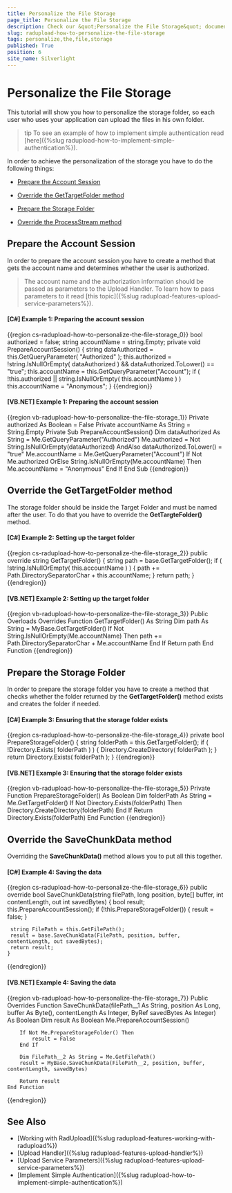 ```yaml
---
title: Personalize the File Storage
page_title: Personalize the File Storage
description: Check our &quot;Personalize the File Storage&quot; documentation article for the RadUpload WPF control.
slug: radupload-how-to-personalize-the-file-storage
tags: personalize,the,file,storage
published: True
position: 6
site_name: Silverlight
---
```


# Personalize the File Storage


This tutorial will show you how to personalize the storage folder, so each user who uses your application can upload the files in his own folder.

>tip To see an example of how to implement simple authentication read [here]({%slug radupload-how-to-implement-simple-authentication%}).

In order to achieve the personalization of the storage you have to do the following things:

* [Prepare the Account Session](#Prepare_the_Account_Session)

* [Override the GetTargetFolder method](#Override_the_GetTargetFolder_method)

* [Prepare the Storage Folder](#Prepare_the_Storage_Folder)

* [Override the ProcessStream method](#Override_the_ProcessStream_method)

## Prepare the Account Session

In order to prepare the account session you have to create a method that gets the account name and determines whether the user is authorized.

>The account name and the authorization information should be passed as parameters to the Upload Handler. To learn how to pass parameters to it read [this topic]({%slug radupload-features-upload-service-parameters%}).

#### __[C#] Example 1: Preparing the account session__  
{{region cs-radupload-how-to-personalize-the-file-storage_0}}
	bool authorized = false;
	string accountName = string.Empty;
	private void PrepareAccountSession()
	{
	    string dataAuthorized = this.GetQueryParameter( "Authorized" );
	    this.authorized = !string.IsNullOrEmpty( dataAuthorized )
	        && dataAuthorized.ToLower() == "true";
	    this.accountName = this.GetQueryParameter("Account");
	    if ( !this.authorized || string.IsNullOrEmpty( this.accountName ) )
	        this.accountName = "Anonymous";
	}
{{endregion}}

#### __[VB.NET] Example 1: Preparing the account session__  
{{region vb-radupload-how-to-personalize-the-file-storage_1}}
	Private authorized As Boolean = False
	Private accountName As String = String.Empty
	Private Sub PrepareAccountSession()
	 Dim dataAuthorized As String = Me.GetQueryParameter("Authorized")
	 Me.authorized = Not String.IsNullOrEmpty(dataAuthorized) AndAlso dataAuthorized.ToLower() = "true"
	 Me.accountName = Me.GetQueryParameter("Account")
	 If Not Me.authorized OrElse String.IsNullOrEmpty(Me.accountName) Then
	  Me.accountName = "Anonymous"
	 End If
	End Sub
{{endregion}}

## Override the GetTargetFolder method

The storage folder should be inside the Target Folder and must be named after the user. To do that you have to override the __GetTargteFolder()__ method.

#### __[C#] Example 2: Setting up the target folder__  
{{region cs-radupload-how-to-personalize-the-file-storage_2}}
	public override string GetTargetFolder()
	{
	    string path = base.GetTargetFolder();
	    if ( !string.IsNullOrEmpty( this.accountName ) )
	    {
	        path += Path.DirectorySeparatorChar + this.accountName;
	    }
	    return path;
	}
{{endregion}}

#### __[VB.NET] Example 2: Setting up the target folder__  
{{region vb-radupload-how-to-personalize-the-file-storage_3}}
	Public Overloads Overrides Function GetTargetFolder() As String
	 Dim path As String = MyBase.GetTargetFolder()
	 If Not String.IsNullOrEmpty(Me.accountName) Then
	  path += Path.DirectorySeparatorChar + Me.accountName
	 End If
	 Return path
	End Function
{{endregion}}

## Prepare the Storage Folder

In order to prepare the storage folder you have to create a method that checks whether the folder returned by the __GetTargetFolder()__ method exists and creates the folder if needed.

#### __[C#] Example 3: Ensuring that the storage folder exists__  
{{region cs-radupload-how-to-personalize-the-file-storage_4}}
	private bool PrepareStorageFolder()
	{
	    string folderPath = this.GetTargetFolder();
	    if ( !Directory.Exists( folderPath ) )
	    {
	        Directory.CreateDirectory( folderPath );
	    }
	    return Directory.Exists( folderPath );
	}
{{endregion}}

#### __[VB.NET] Example 3: Ensuring that the storage folder exists__  
{{region vb-radupload-how-to-personalize-the-file-storage_5}}
	Private Function PrepareStorageFolder() As Boolean
	 Dim folderPath As String = Me.GetTargetFolder()
	 If Not Directory.Exists(folderPath) Then
	  Directory.CreateDirectory(folderPath)
	 End If
	 Return Directory.Exists(folderPath)
	End Function
{{endregion}}

## Override the SaveChunkData method

Overriding the __SaveChunkData()__ method allows you to put all this together.

#### __[C#] Example 4: Saving the data__  
{{region cs-radupload-how-to-personalize-the-file-storage_6}}
	public override bool SaveChunkData(string filePath, long position, byte[] buffer, int contentLength, out int savedBytes)
	{
	 bool result;
	 this.PrepareAccountSession();
	 if (!this.PrepareStorageFolder())
	 {
	  result = false;
	 }
	
	 string FilePath = this.GetFilePath();
	 result = base.SaveChunkData(FilePath, position, buffer, contentLength, out savedBytes);
	 return result;
	}
{{endregion}}

#### __[VB.NET] Example 4: Saving the data__  
{{region vb-radupload-how-to-personalize-the-file-storage_7}}
	Public Overrides Function SaveChunkData(filePath__1 As String, position As Long, buffer As Byte(), contentLength As Integer, ByRef savedBytes As Integer) As Boolean
		Dim result As Boolean
		Me.PrepareAccountSession()
	
		If Not Me.PrepareStorageFolder() Then
			result = False
		End If
	
		Dim FilePath__2 As String = Me.GetFilePath()
		result = MyBase.SaveChunkData(FilePath__2, position, buffer, contentLength, savedBytes)
	
		Return result
	End Function
{{endregion}}

## See Also  
 * [Working with RadUpload]({%slug radupload-features-working-with-radupload%})
 * [Upload Handler]({%slug radupload-features-upload-handler%})
 * [Upload Service Parameters]({%slug radupload-features-upload-service-parameters%})
 * [Implement Simple Authentication]({%slug radupload-how-to-implement-simple-authentication%})